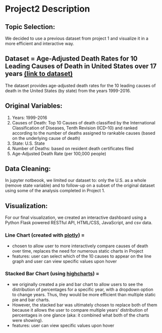 # Project2 Description
 
## Topic Selection:
We decided to use a previous dataset from project 1 and visualize it in a more efficient and interactive way. 

## Dataset = Age-Adjusted Death Rates for 10 Leading Causes of Death in United States over 17 years [(link to dataset)](https://data.cdc.gov/NCHS/NCHS-Leading-Causes-of-Death-United-States/bi63-dtpu) 
The dataset provides age-adjusted death rates for the 10 leading causes of death in the United States (by state) from the years 1999-2016.

## Original Variables:  
1. Years: 1999-2016
2. Causes of Death: Top 10 Causes of death classified by the International Classification of Diseases, Tenth Revision (ICD–10) and ranked according to the number of deaths assigned to rankable causes (based on the underlying cause of death)
3. State: U.S. State
4. Number of Deaths: based on resident death certificates filed 
5. Age-Adjusted Death Rate (per 100,000 people)
 
## Data Cleaning:
In jupyter notbeook, we limited our dataset to: only the U.S. as a whole (remove state variable) and to follow-up on a subset of the original dataset using some of the analysis completed in Project 1. 
 
## Visualization:
For our final visualization, we created an interactive dashboard using a Python Flask powered RESTful API,  HTML/CSS, JavaScript, and csv data. 

### Line Chart (created with [plotly](https://plot.ly/javascript/)) = 
- chosen to allow user to more interactively compare causes of death over time, replaces the need for numerous static charts in Project 
- features: user can select which of the 10 causes to appear on the line graph and user can view specific values upon hover 

### Stacked Bar Chart (using [highcharts](https://www.highcharts.com/)) =
- we originally created a pie and bar chart to allow users to see the distribution of percentages for a specific year, with a dropdown option to change years. Thus, they would be more efficient than multiple static pie and bar charts. 
- However, the stacked bar was ultimately chosen to replace both of them because it allows the user to compare multiple years' distribution of percentages in one glance (aka: it combined what both of the charts were showing).
- features: user can view specific values upon hover 
